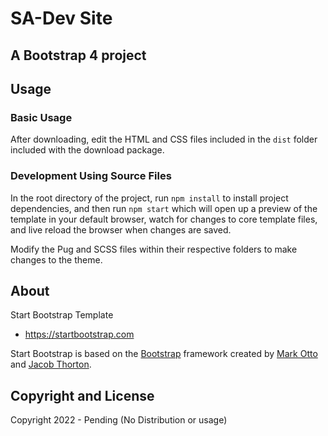 # SA-Dev Site

## A Bootstrap 4 project

## Usage

### Basic Usage

After downloading, edit the HTML and CSS files included in the `dist` folder included with the download package.

### Development Using Source Files

In the root directory of the project, run `npm install` to install project dependencies, and then run `npm start` which will open up a preview of the template in your default browser, watch for changes to core template files, and live reload the browser when changes are saved.

Modify the Pug and SCSS files within their respective folders to make changes to the theme.


## About

Start Bootstrap Template

* https://startbootstrap.com
  
Start Bootstrap is based on the [Bootstrap](http://getbootstrap.com/) framework created by [Mark Otto](https://twitter.com/mdo) and [Jacob Thorton](https://twitter.com/fat).

## Copyright and License

Copyright 2022 - Pending (No Distribution or usage)

